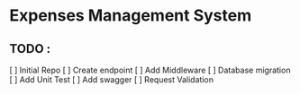 # Expenses Management System

## TODO :
[ ] Initial Repo
[ ] Create endpoint
[ ] Add Middleware
[ ] Database migration
[ ] Add Unit Test
[ ] Add swagger
[ ] Request Validation